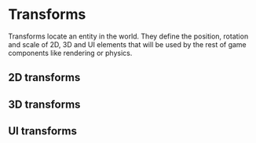 # Transforms

Transforms locate an entity in the world. They define the position, rotation and
scale of 2D, 3D and UI elements that will be used by the rest of game components
like rendering or physics.

## 2D transforms

## 3D transforms

## UI transforms
